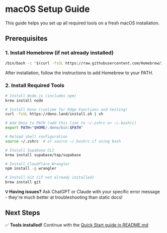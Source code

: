 # macOS Setup Guide

This guide helps you set up all required tools on a fresh macOS installation.

## Prerequisites

### 1. Install Homebrew (if not already installed)
```bash
/bin/bash -c "$(curl -fsSL https://raw.githubusercontent.com/Homebrew/install/HEAD/install.sh)"
```

After installation, follow the instructions to add Homebrew to your PATH.

### 2. Install Required Tools

```bash
# Install Node.js (includes npm)
brew install node

# Install Deno (runtime for Edge Functions and testing)
curl -fsSL https://deno.land/install.sh | sh

# Add Deno to PATH (add this line to ~/.zshrc or ~/.bashrc)
export PATH="$HOME/.deno/bin:$PATH"

# Reload shell configuration
source ~/.zshrc  # or source ~/.bashrc if using bash

# Install Supabase CLI
brew install supabase/tap/supabase

# Install Cloudflare Wrangler
npm install -g wrangler

# Install Git (if not already installed)
brew install git
```


**💡 Having issues?** Ask ChatGPT or Claude with your specific error message - they're much better at troubleshooting than static docs!

## Next Steps

✅ **Tools installed!** Continue with the [Quick Start guide in README.md](./README.md#quick-start)